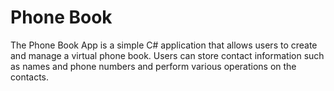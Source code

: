 # Phone Book
The Phone Book App is a simple C# application that allows users to create and manage a virtual phone book. Users can store contact information such as names and  phone numbers and perform various operations on the contacts.
